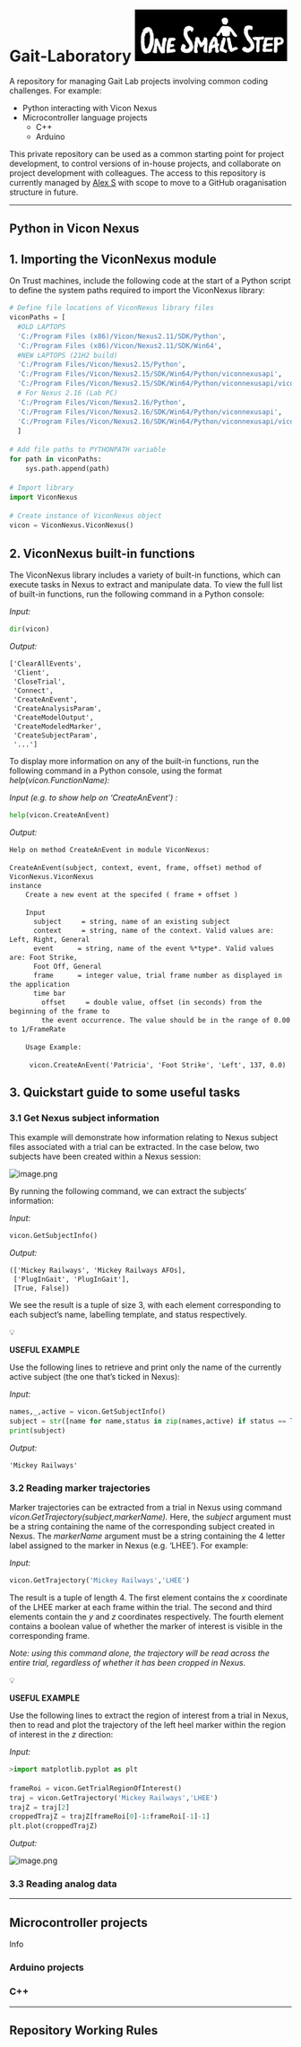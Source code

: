 # Gait-Laboratory ![logo](https://github.com/ASkGait/Gait-Laboratory/blob/main/LabLogo.png)
A repository for managing Gait Lab projects involving common coding challenges. For example\:

- Python interacting with Vicon Nexus
- Microcontroller language projects
    - C++
    - Arduino

This private repository can be used as a common starting point for project development, to control versions of in-house projects, and collaborate on project development with colleagues.
The access to this repository is currently managed by [Alex S](mailto:alex.skondras@gstt.nhs.uk?subject=[GitHub]%20Source%20%Gait20Laboratory) with scope to move to a GitHub oraganisation structure in future.

---
## Python in Vicon Nexus
## 1. Importing the ViconNexus module

On Trust machines, include the following code at the start of a Python script to define the system paths required to import the ViconNexus library:

```python
# Define file locations of ViconNexus library files
viconPaths = [
  #OLD LAPTOPS
  'C:/Program Files (x86)/Vicon/Nexus2.11/SDK/Python',
  'C:/Program Files (x86)/Vicon/Nexus2.11/SDK/Win64',
  #NEW LAPTOPS (21H2 build)
  'C:/Program Files/Vicon/Nexus2.15/Python',
  'C:/Program Files/Vicon/Nexus2.15/SDK/Win64/Python/viconnexusapi',
  'C:/Program Files/Vicon/Nexus2.15/SDK/Win64/Python/viconnexusapi/viconnexusapi',
  # For Nexus 2.16 (Lab PC)
  'C:/Program Files/Vicon/Nexus2.16/Python',
  'C:/Program Files/Vicon/Nexus2.16/SDK/Win64/Python/viconnexusapi',
  'C:/Program Files/Vicon/Nexus2.16/SDK/Win64/Python/viconnexusapi/viconnexusapi'
  ]

# Add file paths to PYTHONPATH variable
for path in viconPaths:
    sys.path.append(path)

# Import library
import ViconNexus

# Create instance of ViconNexus object
vicon = ViconNexus.ViconNexus()
```

## 2. ViconNexus built-in functions

The ViconNexus library includes a variety of built-in functions, which can execute tasks in Nexus to extract and manipulate data. To view the full list of built-in functions, run the following command in a Python console:

*Input:*

```python
dir(vicon)
```

*Output:*

```
['ClearAllEvents',
 'Client',
 'CloseTrial',
 'Connect',
 'CreateAnEvent',
 'CreateAnalysisParam',
 'CreateModelOutput',
 'CreateModeledMarker',
 'CreateSubjectParam',
 '...']
```

To display more information on any of the built-in functions, run the following command in a Python console, using the format *help*(*vicon.FunctionName):*

*Input (e.g. to show help on ‘CreateAnEvent’) :*

```python
help(vicon.CreateAnEvent)
```

*Output:*

```
Help on method CreateAnEvent in module ViconNexus:

CreateAnEvent(subject, context, event, frame, offset) method of ViconNexus.ViconNexus 
instance
    Create a new event at the specifed ( frame + offset )
    
    Input
      subject     = string, name of an existing subject
      context     = string, name of the context. Valid values are: Left, Right, General
      event      = string, name of the event %*type*. Valid values are: Foot Strike, 
      Foot Off, General
      frame      = integer value, trial frame number as displayed in the application
      time bar
	    offset     = double value, offset (in seconds) from the beginning of the frame to
	    the event occurrence. The value should be in the range of 0.00 to 1/FrameRate
    
    Usage Example:
    
     vicon.CreateAnEvent('Patricia', 'Foot Strike', 'Left', 137, 0.0)
```

## 3. Quickstart guide to some useful tasks

### 3.1 Get Nexus subject information

This example will demonstrate how information relating to Nexus subject files associated with a trial can be extracted. In the case below, two subjects have been created within a Nexus session:

![image.png](image.png)

By running the following command, we can extract the subjects’ information:

*Input:*

```python
vicon.GetSubjectInfo()
```

*Output:*

```
(['Mickey Railways', 'Mickey Railways AFOs],
 ['PlugInGait', 'PlugInGait'],
 [True, False])
```

We see the result is a tuple of size 3, with each element corresponding to each subject’s name, labelling template, and status respectively. 

<aside>
💡

**USEFUL EXAMPLE**

Use the following lines to retrieve and print only the name of the currently active subject (the one that’s ticked in Nexus):

*Input:*

```python
names,_,active = vicon.GetSubjectInfo()
subject = str([name for name,status in zip(names,active) if status == True][0])
print(subject)
```

*Output:*

```
'Mickey Railways'
```

</aside>

### 3.2 Reading marker trajectories

Marker trajectories can be extracted from a trial in Nexus using command *vicon.GetTrajectory(subject,markerName).* Here, the *subject* argument must be a string containing the name of the corresponding subject created in Nexus. The *markerName* argument must be a string containing the 4 letter label assigned to the marker in Nexus (e.g. ‘LHEE’). For example:

*Input:*

```python
vicon.GetTrajectory('Mickey Railways','LHEE')
```

The result is a tuple of length 4. The first element contains the *x* coordinate of the LHEE marker at each frame within the trial. The second and third elements contain the *y* and *z* coordinates respectively. The fourth element contains a boolean value of whether the marker of interest is visible in the corresponding frame. 

*Note: using this command alone, the trajectory will be read across the entire trial, regardless of whether it has been cropped in Nexus.*

<aside>
💡

**USEFUL EXAMPLE**

Use the following lines to extract the region of interest from a trial in Nexus, then to read and plot the trajectory of the left heel marker within the region of interest in the *z* direction:

*Input:*

```python
>import matplotlib.pyplot as plt

frameRoi = vicon.GetTrialRegionOfInterest()
traj = vicon.GetTrajectory('Mickey Railways','LHEE')
trajZ = traj[2]
croppedTrajZ = trajZ[frameRoi[0]-1:frameRoi[-1]-1]
plt.plot(croppedTrajZ)
```

*Output:*

![image.png](image%201.png)

</aside>

### 3.3 Reading analog data




---
## Microcontroller projects
Info
### Arduino projects
### C++
---
## Repository Working Rules
